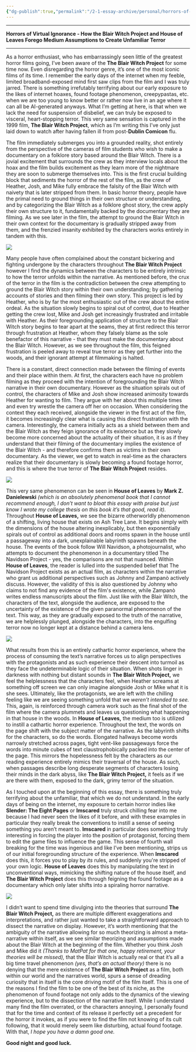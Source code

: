 ```yaml
---
{"dg-publish":true,"permalink":"/2-1-essay-archive/personal/horrors-of-virtual-ignorance-how-the-blair-witch-project-and-house-of-leaves-forego-medium-assumptions-to-create-unfamiliar-terror/","created":"2025-07-03T13:22:57.699+02:00","updated":"2025-07-03T13:23:38.956+02:00"}
---
```


- - - 
**Horrors of Virtual Ignorance - How the Blair Witch Project and House of Leaves Forego Medium Assumptions to Create Unfamiliar Terror**
- - - 

As a horror enthusiast, who has embarrassingly seen little of the greatest horror films going, I’ve been aware of the **The Blair Witch Project** for some time now. Even disregarding the horror genre, it’s one of the most iconic films of its time. I remember the early days of the internet when my feeble, limited broadband-exposed mind first saw clips from the film and I was truly jarred. There is something irrefutably terrifying about our early exposure to the likes of internet hoaxes, found footage phenomenon, creepypastas, etc. when we are too young to know better or rather now live in an age where it can all be AI-generated anyways. What I’m getting at here, is that when we lack the need for suspension of disbelief, we can truly be exposed to visceral, heart-stopping terror. This very same sensation is captured in the 1999 film, **The Blair Witch Project**, which as I’m writing this I’ve only just laid down to watch after having fallen ill from post-**Dublin Comicon** flu.

The film immediately submerges you into a grounded reality, shot entirely from the perspective of the cameras of film students who wish to make a documentary on a folklore story based around the Blair Witch. There is a jovial excitement that surrounds the crew as they interview locals about the hoax and the film builds excitement as they learn more of the nightmare they are soon to submerge themselves into. This is the first crucial building block that sediments the horror of the rest of the film, as the crew of Heather, Josh, and Mike fully embrace the falsity of the Blair Witch with naivety that is later stripped from them. In basic horror theory, people have the primal need to ground things in their own structure or understanding, and by categorizing the Blair Witch as a folklore ghost story, the crew apply their own structure to it, fundamentally backed by the documentary they are filming. As we see later in the film, the attempt to ground the Blair Witch in their own context for the documentary is gradually stripped away from them, and the frenzied insanity exhibited by the characters works entirely in tandem with this.

![](https://loranlounge.files.wordpress.com/2024/03/image-5.png?w=580)

Many people have often complained about the constant bickering and fighting undergone by the characters throughout **The Blair Witch Project** however I find the dynamics between the characters to be entirely intrinsic to how the terror unfolds within the narrative. As mentioned before, the crux of the terror in the film is the contradiction between the crew attempting to ground the Blair Witch story within their own understanding; by gathering accounts of stories and then filming their own story. This project is led by Heather, who is by far the most enthusiastic out of the crew about the entire ordeal. As the situation slowly begins to spiral out of control, due to Heather getting the crew lost, Mike and Josh get increasingly frustrated and irritable with Heather. As their foregrounding application of structure to the Blair Witch story begins to tear apart at the seams, they at first redirect this terror through frustration at Heather, whom they falsely blame as the sole benefactor of this narrative - that they must make the documentary about the Blair Witch. However, as we see throughout the film, this feigned frustration is peeled away to reveal true terror as they get further into the woods, and their ignorant attempt at filmmaking is halted.

There is a constant, direct connection made between the filming of events and their place within them. At first, the characters each have no problem filming as they proceed with the intention of foregrounding the Blair Witch narrative in their own documentary. However as the situation spirals out of control, the characters of Mike and Josh show increased animosity towards Heather for wanting to film. They argue with her about this multiple times and even try wrestle the camera off her on occasion. When considering the context they each received, alongside the viewer in the first act of the film, it becomes increasingly clear what is causing this direct frustration with the camera. Interestingly, the camera initially acts as a shield between them and the Blair Witch as they feign ignorance of its existence but as they slowly become more concerned about the actuality of their situation, it is as if they understand that their filming of the documentary implies the existence of the Blair Witch - and therefore confirms them as victims in their own documentary. As the viewer, we get to watch in real-time as the characters realize that their documentary is slowly becoming a found footage horror, and this is where the true terror of **The Blair Witch Project** resides.

![](https://loranlounge.files.wordpress.com/2024/03/image-6.png?w=1024)

This very same phenomenon can be seen in **House of Leaves** by **Mark Z. Danielewski** _(which is an absolutely phenomenal book that I cannot recommend enough, I don’t want to bloat this essay with praise but just know I wrote my college thesis on this book it’s that good, read it)._ Throughout **House of Leaves,** we see the bizarre otherworldly phenomenon of a shifting, living house that exists on Ash Tree Lane. It begins simply with the dimensions of the house altering inexplicably, but then exponentially spirals out of control as additional doors and rooms spawn in the house until a passageway into a dark, unexplainable labyrinth spawns beneath the house. The events of the book follow Will Navidson, a photojournalist, who attempts to document the phenomenon in a documentary titled The Navidson Project - yes, the comparisons are not that nuanced. Within **House of Leaves**, the reader is lulled into the suspended belief that The Navidson Project exists as an actual film, as characters within the narrative who grant us additional perspectives such as Johnny and Zampanò actively discuss. However, the validity of this is also questioned by Johnny who claims to not find any evidence of the film's existence, while Zampanò writes endless manuscripts about the film. Just like with the Blair Witch, the characters of the text, alongside the audience, are exposed to the uncertainty of the existence of the given paranormal phenomenon of the text. This way, as they are gradually exposed to the truth of the narrative, we are helplessly plunged, alongside the characters, into the engulfing terror now no longer kept at a distance behind a camera lens.

![](https://loranlounge.files.wordpress.com/2024/03/image-7.png?w=480)

What results from this is an entirely cathartic horror experience, where the process of consuming the text’s narrative forces us to align perspectives with the protagonists and as such experience their descent into turmoil as they face the undeterminable logic of their situation. When shots linger in darkness with nothing but distant sounds in **The Blair Witch Project,** we feel the helplessness that the characters feel, when Heather screams at something off screen we can only imagine alongside Josh or Mike what it is she sees. Ultimately, like the protagonists, we are left with the chilling feeling like we are seeing something unfold that we _weren’t intended to see._ This, again, is reinforced through camera work such as the final shot of the film where the camera plummets and leaves us questioning what happening in that house in the woods. In **House of Leaves,** the medium too is utilized to instill a cathartic horror experience. Throughout the text, the words on the page shift with the subject matter of the narrative. As the labyrinth shifts for the characters, so do the words. Elongated hallways become words narrowly stretched across pages, tight vent-like passageways force the words into minute cubes of text claustrophobically packed into the center of the page. This mirrors the hopelessness felt by the characters as our reading experience entirely mimics their traversal of the house. As such, when passages describe long desperate segments of characters losing their minds in the dark abyss, like **The Blair Witch Project,** it feels as if we are there with them, exposed to the dark, grimy terror of the situation. 

As I touched upon at the beginning of this essay, there is something truly terrifying about the unfamiliar, that which we do not understand. In the early days of being on the internet, my exposure to certain horror indies like **Slender: The Eight Pages** or **Imscared** truly struck chilling fear into me because I had never seen the likes of it before, and with these examples in particular they really break the conventions to instill a sense of seeing something you aren’t meant to. **Imscared** in particular does something truly interesting in forcing the player into the position of protagonist, forcing them to edit the game files to influence the game. This sense of fourth wall breaking for the time was ingenious and like I’ve been mentioning, strips us of our initial foregrounding structure of the experience. When **Imscared** does this, it forces you to play by _its_ rules, and suddenly you're stripped of your own logic. **House of Leaves** does this by manipulating the text in unconventional ways, mimicking the shifting nature of the house itself, and **The Blair Witch Project** does this through feigning the found footage as a documentary which only later shifts into a spiraling horror narrative. 

![](https://loranlounge.files.wordpress.com/2024/03/image-8.png?w=1024)

I didn’t want to spend time divulging into the theories that surround **The Blair Witch Project,** as there are multiple different exaggerations and interpretations, and rather just wanted to take a straightforward approach to dissect the narrative on display. However, it’s worth mentioning that the ambiguity of the narrative allowing for so much theorizing is almost a meta-narrative within itself, as we see similar theorizing and assumptions made about the Blair Witch at the beginning of the film. Whether you think Josh and Mike did it _(Thanks to MatPat for that one, happy retirement, your theories will be missed),_ that the Blair Witch is actually real or that it’s all a big time travel phenomenon _(yes, that’s an actual theory)_ there is no denying that the mere existence of **The Blair Witch Project** as a film, both within our world and the narratives world, spurs a sense of dreading curiosity that in itself is the core driving motif of the film itself. This is one of the reasons I find the film to be one of the best of its niche, as the phenomenon of found footage not only adds to the dynamics of the viewing experience, but to the dissection of the narrative itself. While I understand many find the film overrated, or the characters annoying, I personally found that for the time and context of its release it perfectly set a precedent for the horror it invokes, as if you were to find the film not knowing of its cult following, that it would merely seem like disturbing, actual found footage. With that, _I hope you have a damn good one._ 

**Good night and good luck.**